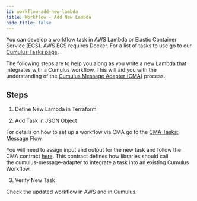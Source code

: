 ```yaml
---
id: workflow-add-new-lambda
title: Workflow - Add New Lambda
hide_title: false
---
```


You can develop a workflow task in AWS Lambda or Elastic Container Service (ECS). AWS ECS requires Docker. For a list of tasks to use go to our [Cumulus Tasks page](../tasks).

The following steps are to help you along as you write a new Lambda that integrates with a Cumulus workflow. This will aid you with the understanding of the [Cumulus Message Adapter (CMA)](https://github.com/nasa/cumulus-message-adapter) process.

## Steps

1. Define New Lambda in Terraform

2. Add Task in JSON Object

For details on how to set up a workflow via CMA go to the [CMA Tasks: Message Flow](../workflows/cumulus-task-message-flow). 

You will need to assign input and output for the new task and follow the CMA contract [here](https://github.com/nasa/cumulus-message-adapter/blob/master/CONTRACT.md). This contract defines how libraries should call the cumulus-message-adapter to integrate a task into an existing Cumulus Workflow.

3. Verify New Task

Check the updated workflow in AWS and in Cumulus.